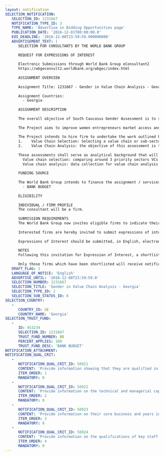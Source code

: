 ```yaml
---
layout: notification
SELECTION_NOTIFICATION: 
   SELECTION_ID: 1231667
   NOTIFICATION_TYPE_ID: 3
   TYPE_NAME: 'Advertise in Bidding Opportunities page'
   PUBLICATION_DATE: '2016-12-01T00:00:00.0'
   EOI_DEADLINE: '2016-12-08T23:59:59.900000000'
   ADVERTISEMENT_TEXT: |
      SELECTION FOR CONSULTANTS BY THE WORLD BANK GROUP
      
      REQUEST FOR EXPRESSIONS OF INTEREST
      
      Electronic Submissions through World Bank Group eConsultant2
      https://wbgeconsult2.worldbank.org/wbgec/index.html
      
      ASSIGNMENT OVERVIEW
      
      Assignment Title: 1231667 - Gender in Value Chain Analysis - Georgia
      
      Assignment Countries:
        - Georgia
      
      ASSIGNMENT DESCRIPTION
      
      The overall objective of South Caucasus Gender Assessment is to strengthen government and Bank teams knowledge and capacity for designing gender-informed policies that promote equity and help reduce poverty in Georgia. The Project focuses on female entrepreneurship in Georgia through assessing constraints to womens participation in priority value chains. 
      
      The Project aims to improve women entrepreneurs market access and competitiveness by assessing the constraints to participation of women in one priority value chain, particularly in the higher value added segments of the chain.
      
      The Project intends to hire firm to undertake the work outlined below: 
      1.	Value Chain Selection: Selecting a value chain or sub-sector on superficial observation basis bears the risk of choosing a sector with little potential for either upgrading or achieving gender objectives. This assessment will assist in selecting value chain, which has a potential to contribute to increased women empowerment and gender equality.
      2.	Value Chain Analysis: the objective of this assessment is to make women visible in a value chain. The focus will be on a global gender-sensitive picture of the value chain, the actors involved, their linkages and the percentages of men and women in each chain segment. It will assist in identifying constraints and opportunities for women to participate in the value chain, to analyze the differences in power (positions) in the value chain governance, and to discover opportunities for women to upgrade their position.
      
      These assessments shall serve as analytical background that will inform and shape future project interventions. To this end, the objectives are as follows:
      	Value chain selection: comparing around 3 priority sectors VCs and selecting the best VC relevant to the Project. 
      	Value chain analysis: data collection for value chain analysis at different levels; gender-sensitive value chain mapping; and gender-based constraints and opportunities detailed analysis. 
      
      FUNDING SOURCE
      
      The World Bank Group intends to finance the assignment / services described below under the following:
        - BANK BUDGET
      
      ELIGIBILITY
      
      INDIVIDUAL / FIRM PROFILE
      The consultant will be a firm. 
      
      SUBMISSION REQUIREMENTS
      The World Bank Group now invites eligible firms to indicate their interest in providing the services.  Interested firms must provide information indicating that they are qualified to perform the services (brochures, description of similar assignments, experience in similar conditions, availability of appropriate skills among staff, etc. for firms; CV and cover letter for individuals).  Please note that the total size of all attachments should be less than 5MB.  Consultants may associate to enhance their qualifications.
      
      Interested firms are hereby invited to submit expressions of interest.
      
      Expressions of Interest should be submitted, in English, electronically through World Bank Group eConsultant2 (https://wbgeconsult2.worldbank.org/wbgec/index.html)
      
      NOTES
      Following this invitation for Expression of Interest, a shortlist of qualified firms will be formally invited to submit proposals. Shortlisting and selection will be subject to the availability of funding.
      
      Only those firms which have been shortlisted will receive notification. No debrief will be provided to firms which have not been shortlisted.
   DRAFT_FLAG: 1
   LANGUAGE_OF_NOTICE: 'English'
   ADVERTISE_UNTIL: '2016-12-08T23:59:59.0'
   SELECTION_NUMBER: 1231667
   SELECTION_TITLE: 'Gender in Value Chain Analysis - Georgia'
   SELECTION_TYPE_ID: 2
   SELECTION_SUB_STATUS_ID: 8
SELECTION_COUNTRY: 
   - 
      COUNTRY_ID: GE
      COUNTRY_NAME: 'Georgia'
SELECTION_TRUST_FUND: 
   - 
      ID: 453234
      SELECTION_ID: 1231667
      TRUST_FUND_NUMBER: BB
      PERCENT_APPLIES: 100
      TRUST_FUND_DESC: 'BANK BUDGET'
NOTIFICATION_ATTACHMENT: 
NOTIFICATION_QUAL_CRIT: 
   - 
      NOTIFICATION_QUAL_CRIT_ID: 56921
      CONTENT: 'Provide information showing that they are qualified in the field of the assignment.'
      ITEM_ORDER: 1
      MANDATORY: 0
   - 
      NOTIFICATION_QUAL_CRIT_ID: 56922
      CONTENT: 'Provide information on the technical and managerial capabilities of the firm.'
      ITEM_ORDER: 2
      MANDATORY: 0
   - 
      NOTIFICATION_QUAL_CRIT_ID: 56923
      CONTENT: 'Provide information on their core business and years in business.'
      ITEM_ORDER: 3
      MANDATORY: 0
   - 
      NOTIFICATION_QUAL_CRIT_ID: 56924
      CONTENT: 'Provide information on the qualifications of key staff.'
      ITEM_ORDER: 4
      MANDATORY: 0
---
```

